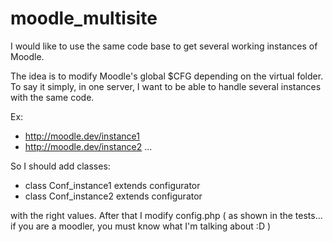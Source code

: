 # moodle_multisite
I would like to use the same code base to get several working instances of Moodle. 

The idea is to modify Moodle's global $CFG depending on the virtual folder. To say it simply, in one server, I want to be able to handle several instances with the same code.

Ex: 
- http://moodle.dev/instance1
- http://moodle.dev/instance2
...

So I should add classes:
- class Conf_instance1 extends configurator
- class Conf_instance2 extends configurator

with the right values.
After that I modify config.php ( as shown in the tests... if you are a moodler, you must know what I'm talking about :D )
